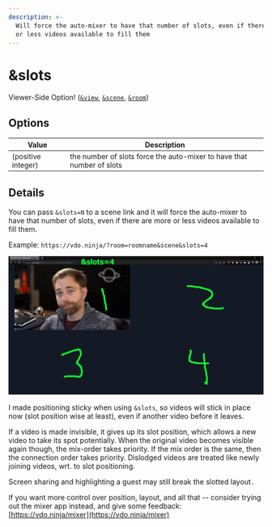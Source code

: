 ```yaml
---
description: >-
  Will force the auto-mixer to have that number of slots, even if there are more
  or less videos available to fill them
---
```


# \&slots

Viewer-Side Option! ([`&view`](../advanced-settings/view-parameters/view.md), [`&scene`](../advanced-settings/view-parameters/scene.md), [`&room`](../general-settings/room.md))

## Options

| Value              | Description                                                           |
| ------------------ | --------------------------------------------------------------------- |
| (positive integer) | the number of slots force the auto-mixer to have that number of slots |

## Details

You can pass `&slots=N` to a scene link and it will force the auto-mixer to have that number of slots, even if there are more or less videos available to fill them.

Example: `https://vdo.ninja/?room=roomname&scene&slots=4`

![](<../.gitbook/assets/image (114) (2).png>)

I made positioning sticky when using `&slots`, so videos will stick in place now (slot position wise at least), even if another video before it leaves.

If a video is made invisible, it gives up its slot position, which allows a new video to take its spot potentially. When the original video becomes visible again though, the mix-order takes priority. If the mix order is the same, then the connection order takes priority. Dislodged videos are treated like newly joining videos, wrt. to slot positioning.

Screen sharing and highlighting a guest may still break the slotted layout`.`

If you want more control over position, layout, and all that -- consider trying out the mixer app instead, and give some feedback:\
[https://vdo.ninja/mixer](https://vdo.ninja/mixer)
